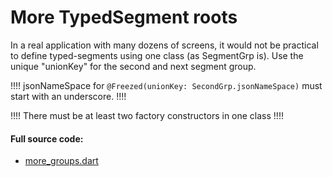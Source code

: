 # More TypedSegment roots

In a real application with many dozens of screens, it would not be practical to define typed-segments using one class (as SegmentGrp is).
Use the unique "unionKey" for the second and next segment group.

!!!! jsonNameSpace for ```@Freezed(unionKey: SecondGrp.jsonNameSpace)``` must start with an underscore. !!!!

!!!! There must be at least two factory constructors in one class !!!!

#### Full source code:

- [more_groups.dart](https://github.com/PavelPZ/riverpod_navigator/blob/main/examples/doc/lib/more_groups.dart)